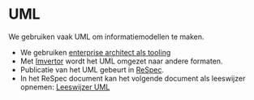 # UML

We gebruiken vaak UML om informatiemodellen te maken.

- We gebruiken [enterprise architect als tooling](../EA/index.md)
- Met [Imvertor](../Imvertor/index.md) wordt het UML omgezet naar andere formaten.
- Publicatie van het UML gebeurt in [ReSpec](../ReSpec/index.md).
- In het ReSpec document kan het volgende document als leeswijzer opnemen: [Leeswijzer UML](UML-leeswijzer.md)